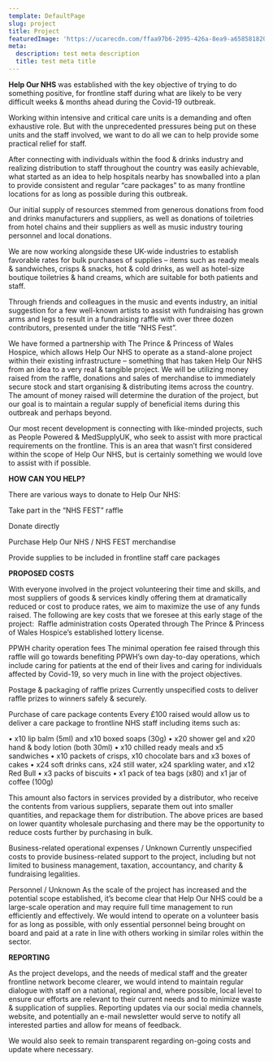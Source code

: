 ```yaml
---
template: DefaultPage
slug: project
title: Project
featuredImage: 'https://ucarecdn.com/ffaa97b6-2095-426a-8ea9-a65858182035/'
meta:
  description: test meta description
  title: test meta title
---
```

**Help Our NHS** was established with the key objective of trying to do something positive, for frontline staff during what are likely to be very difficult weeks & months ahead during the Covid-19 outbreak.

Working within intensive and critical care units is a demanding and often exhaustive role. But with the unprecedented pressures being put on these units and the staff involved, we want to do all we can to help provide some practical relief for staff. 

After connecting with individuals within the food & drinks industry and realizing distribution to staff throughout the country was easily achievable, what started as an idea to help hospitals nearby has snowballed into a plan to provide  consistent and regular “care packages” to as many frontline locations for as long as possible during this outbreak.

Our initial supply of resources stemmed from generous donations from food and drinks manufacturers and suppliers, as well as donations of toiletries from hotel chains and their suppliers as well as music industry touring personnel and local donations. 

We are now working alongside these UK-wide industries to establish favorable rates for bulk purchases of supplies – items such as ready meals & sandwiches, crisps & snacks, hot & cold drinks, as well as hotel-size boutique toiletries & hand creams, which are suitable for both patients and staff. 

Through friends and colleagues in the music and events industry, an initial suggestion for a few well-known artists to assist with fundraising has grown arms and legs to result in a fundraising raffle with over three dozen contributors, presented under the title “NHS Fest”. 

We have formed a partnership with The Prince & Princess of Wales Hospice, which allows Help Our NHS to operate as a stand-alone project within their existing infrastructure – something that has taken Help Our NHS from an idea to a very real & tangible project. We will be utilizing money raised from the raffle, donations and sales of merchandise to immediately secure stock and start organising & distributing items across the country. The amount of money raised will determine the duration of the project, but our goal is to maintain a regular supply of beneficial items during this outbreak and perhaps beyond.

Our most recent development is connecting with like-minded projects, such as People Powered & MedSupplyUK, who seek to assist with more practical requirements on the frontline. This is an area that wasn’t first considered within the scope of Help Our NHS, but is certainly something we would love to assist with if possible.

**HOW CAN YOU HELP?**

There are various ways to donate to Help Our NHS:

Take part in the “NHS FEST” raffle

Donate directly

Purchase Help Our NHS / NHS FEST merchandise

Provide supplies to be included in frontline staff care packages

**PROPOSED COSTS**

With everyone involved in the project volunteering their time and skills, and most suppliers of goods & services kindly offering them at dramatically reduced or cost to produce rates, we aim to maximize the use of any funds raised. The following are key costs that we foresee at this early stage of the project:  Raffle administration costs Operated through The Prince & Princess of Wales Hospice’s established lottery license.

PPWH charity operation fees The minimal operation fee raised through this raffle will go towards benefiting PPWH’s own day-to-day operations, which include caring for patients at the end of their lives and caring for individuals affected by Covid-19, so very much in line with the project objectives.

Postage & packaging of raffle prizes Currently unspecified costs to deliver raffle prizes to winners safely & securely.

Purchase of care package contents Every £100 raised would allow us to deliver a care package to frontline NHS staff including items such as:

•	x10 lip balm (5ml) and x10 boxed soaps (30g) •	x20 shower gel and x20 hand & body lotion (both 30ml) •	x10 chilled ready meals and x5 sandwiches
•	x10 packets of crisps, x10 chocolate bars and x3 boxes of cakes
•	x24 soft drinks cans, x24 still water, x24 sparkling water, and x12 Red Bull
•	x3 packs of biscuits
•	x1 pack of tea bags (x80) and x1 jar of coffee (100g)

This amount also factors in services provided by a distributor, who receive the contents from various suppliers, separate them out into smaller quantities, and repackage them for distribution. The above prices are based on lower quantity wholesale purchasing and there may be the opportunity to reduce costs further by purchasing in bulk. 

Business-related operational expenses / Unknown Currently unspecified costs to provide business-related support to the project, including but not limited to business management, taxation, accountancy, and charity & fundraising legalities.

Personnel / Unknown As the scale of the project has increased and the potential scope established, it’s become clear that Help Our NHS could be a large-scale operation and may require full time management to run efficiently and effectively. We would intend to operate on a volunteer basis for as long as possible, with only essential personnel being brought on board and paid at a rate in line with others working in similar roles within the sector.

**REPORTING**

As the project develops, and the needs of medical staff and the greater frontline network become clearer, we would intend to maintain regular dialogue with staff on a national, regional and, where possible, local level to ensure our efforts are relevant to their current needs and to minimize waste & supplication of supplies. Reporting updates via our social media channels, website, and potentially an e-mail newsletter would serve to notify all interested parties and allow for means of feedback.

We would also seek to remain transparent regarding on-going costs and update where necessary.